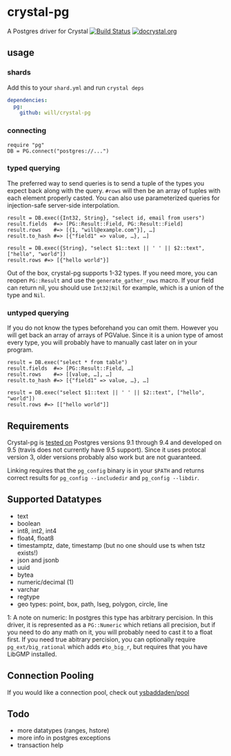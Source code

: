 # crystal-pg
A Postgres driver for Crystal
[![Build Status](https://travis-ci.org/will/crystal-pg.svg?branch=master)](https://travis-ci.org/will/crystal-pg)
[![docrystal.org](http://www.docrystal.org/badge.svg?style=round)](http://www.docrystal.org/github.com/will/crystal-pg)


## usage

### shards

Add this to your `shard.yml` and run `crystal deps`

``` yml
dependencies:
  pg:
    github: will/crystal-pg
```

### connecting

``` crystal
require "pg"
DB = PG.connect("postgres://...")
```

### typed querying

The preferred way to send queries is to send a tuple of the types you expect
back along with the query. `#rows` will then be an array of tuples with each
element properly casted. You can also use parameterized queries for
injection-safe server-side interpolation.

``` crystal
result = DB.exec({Int32, String}, "select id, email from users")
result.fields  #=> [PG::Result::Field, PG::Result::Field]
result.rows    #=> [{1, "will@example.com"}], …]
result.to_hash #=> [{"field1" => value, …}, …]

result = DB.exec({String}, "select $1::text || ' ' || $2::text", ["hello", "world"])
result.rows #=> [{"hello world"}]
```

Out of the box, crystal-pg supports 1-32 types. If you need more, you can
reopen `PG::Result` and use the `generate_gather_rows` macro. If your field can
return nil, you should use `Int32|Nil` for example, which is a union of the
type and `Nil`.

### untyped querying

If you do not know the types beforehand you can omit them. However you will get
back an array of arrays of PGValue. Since it is a union type of amost every
type, you will probably have to manually cast later on in your program.

``` crystal
result = DB.exec("select * from table")
result.fields  #=> [PG::Result::Field, …]
result.rows    #=> [[value, …], …]
result.to_hash #=> [{"field1" => value, …}, …]

result = DB.exec("select $1::text || ' ' || $2::text", ["hello", "world"])
result.rows #=> [["hello world"]]
```

## Requirements

Crystal-pg is [tested on](https://travis-ci.org/will/crystal-pg) Postgres
versions 9.1 through 9.4 and developed on 9.5 (travis does not currently have
9.5 support). Since it uses protocal version 3, older versions probably also
work but are not guaranteed.

Linking requires that the `pg_config` binary is in your `$PATH` and returns
correct results for `pg_config --includedir` and `pg_config --libdir`.

## Supported Datatypes

- text
- boolean
- int8, int2, int4
- float4, float8
- timestamptz, date, timestamp (but no one should use ts when tstz exists!)
- json and jsonb
- uuid
- bytea
- numeric/decimal (1)
- varchar
- regtype
- geo types: point, box, path, lseg, polygon, circle, line

1: A note on numeric: In postgres this type has arbitrary percision. In this
    driver, it is represented as a `PG::Numeric` which retians all precision, but
    if you need to do any math on it, you will probably need to cast it to a
    float first. If you need true abitrary percision, you can optionally
    require `pg_ext/big_rational` which adds `#to_big_r`, but requires that you
    have LibGMP installed.


## Connection Pooling

If you would like a connection pool, check out [ysbaddaden/pool](https://github.com/ysbaddaden/pool)

## Todo

- more datatypes (ranges, hstore)
- more info in postgres exceptions
- transaction help
